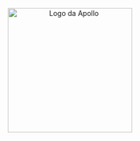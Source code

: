 <p align="center">
  <img src="https://cdn.discordapp.com/attachments/944379435300315147/962078082716549191/Group_632.png" alt="Logo da Apollo" width=250 />
</p>
